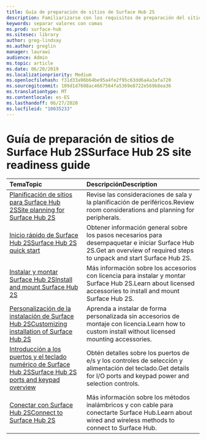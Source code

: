 ```yaml
---
title: Guía de preparación de sitios de Surface Hub 2S
description: Familiarizarse con los requisitos de preparación del sitio y las recomendaciones para Surface Hub 2S.
keywords: separar valores con comas
ms.prod: surface-hub
ms.sitesec: library
author: greg-lindsay
ms.author: greglin
manager: laurawi
audience: Admin
ms.topic: article
ms.date: 06/20/2019
ms.localizationpriority: Medium
ms.openlocfilehash: f31d33a96b64be95a4fe2f95c63dd6a4a3afa720
ms.sourcegitcommit: 109d1d7608ac4667564fa5369e8722e569b8ea36
ms.translationtype: MT
ms.contentlocale: es-ES
ms.lasthandoff: 06/27/2020
ms.locfileid: "10835233"
---
```

# <span data-ttu-id="6d1cc-104">Guía de preparación de sitios de Surface Hub 2S</span><span class="sxs-lookup"><span data-stu-id="6d1cc-104">Surface Hub 2S site readiness guide</span></span>

|**<span data-ttu-id="6d1cc-105">Tema</span><span class="sxs-lookup"><span data-stu-id="6d1cc-105">Topic</span></span>**|**<span data-ttu-id="6d1cc-106">Descripción</span><span class="sxs-lookup"><span data-stu-id="6d1cc-106">Description</span></span>**|
|:-------|:-------|
| [<span data-ttu-id="6d1cc-107">Planificación de sitios para Surface Hub 2S</span><span class="sxs-lookup"><span data-stu-id="6d1cc-107">Site planning for Surface Hub 2S</span></span>](surface-hub-2s-site-planning.md) | <span data-ttu-id="6d1cc-108">Revise las consideraciones de sala y la planificación de periféricos.</span><span class="sxs-lookup"><span data-stu-id="6d1cc-108">Review room considerations and planning for peripherals.</span></span> |
| [<span data-ttu-id="6d1cc-109">Inicio rápido de Surface Hub 2S</span><span class="sxs-lookup"><span data-stu-id="6d1cc-109">Surface Hub 2S quick start</span></span>](surface-hub-2s-quick-start.md) | <span data-ttu-id="6d1cc-110">Obtener información general sobre los pasos necesarios para desempaquetar e iniciar Surface Hub 2S.</span><span class="sxs-lookup"><span data-stu-id="6d1cc-110">Get an overview of required steps to unpack and start Surface Hub 2S.</span></span> |
| [<span data-ttu-id="6d1cc-111">Instalar y montar Surface Hub 2S</span><span class="sxs-lookup"><span data-stu-id="6d1cc-111">Install and mount Surface Hub 2S</span></span>](surface-hub-2s-install-mount.md) | <span data-ttu-id="6d1cc-112">Más información sobre los accesorios con licencia para instalar y montar Surface Hub 2S.</span><span class="sxs-lookup"><span data-stu-id="6d1cc-112">Learn about licensed accessories to install and mount Surface Hub 2S.</span></span> |
| [<span data-ttu-id="6d1cc-113">Personalización de la instalación de Surface Hub 2S</span><span class="sxs-lookup"><span data-stu-id="6d1cc-113">Customizing installation of Surface Hub 2S</span></span>](surface-hub-2s-custom-install.md) | <span data-ttu-id="6d1cc-114">Aprenda a instalar de forma personalizada sin accesorios de montaje con licencia.</span><span class="sxs-lookup"><span data-stu-id="6d1cc-114">Learn how to custom install without licensed mounting accessories.</span></span>|
| [<span data-ttu-id="6d1cc-115">Introducción a los puertos y el teclado numérico de Surface Hub 2S</span><span class="sxs-lookup"><span data-stu-id="6d1cc-115">Surface Hub 2S ports and keypad overview</span></span>](surface-hub-2s-port-keypad-overview.md) | <span data-ttu-id="6d1cc-116">Obtén detalles sobre los puertos de e/s y los controles de selección y alimentación del teclado.</span><span class="sxs-lookup"><span data-stu-id="6d1cc-116">Get details for I/O ports and keypad power and selection controls.</span></span> |
| [<span data-ttu-id="6d1cc-117">Conectar con Surface Hub 2S</span><span class="sxs-lookup"><span data-stu-id="6d1cc-117">Connect to Surface Hub 2S</span></span>](surface-hub-2s-connect.md) | <span data-ttu-id="6d1cc-118">Más información sobre los métodos inalámbricos y con cable para conectarte Surface Hub.</span><span class="sxs-lookup"><span data-stu-id="6d1cc-118">Learn about wired and wireless methods to connect to Surface Hub.</span></span>|
